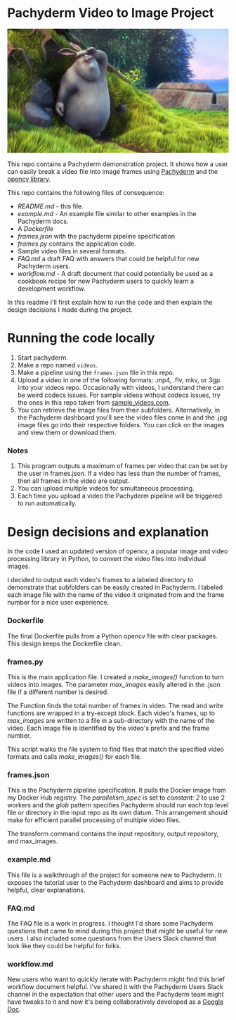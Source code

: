 # Pachyderm Video to Image Project

![Screenshot](images/ssread.png)

This repo contains a Pachyderm demonstration project. It shows how a user can easily break a video file into image frames using [Pachyderm](http://pachyderm.io/) and the [opencv library](https://docs.opencv.org/3.4/dd/d43/tutorial_py_video_display.html). 

This repo contains the following files of consequence:
- *README.md* - this file.
- *example.md* - An example file similar to other examples in the Pachyderm docs.
- A *Dockerfile* 
- *frames.json* with the pachyderm pipeline specification 
- *frames.py* contains the application code.
- Sample video files in several formats.
- *FAQ.md* a draft FAQ with answers that could be helpful for new Pachyderm users. 
- *workflow.md* -  A draft document that could potentially be used as a cookbook recipe for new Pachyderm users to quickly learn a development workflow. 

In this readme I'll first explain how to run the code and then explain the design decisions I made during the project. 

# Running the code locally
1. Start pachyderm.
2. Make a repo named `videos`.
3. Make a pipeline using the `frames.json` file in this repo.
4. Upload a video in one of the following formats: .mp4, .flv, mkv, or 3gp. into your videos repo. Occasionally with videos, I understand there can be weird codecs issues. For sample videos without codecs issues, try the ones in this repo taken from [sample_videos.com](https://sample-videos.com/index.php#sample-mp4-video).
5. You can retrieve the image files from their subfolders. Alternatively, in the Pachyderm dashboard you'll see the video files come in and the .jpg image files go into their respective folders. You can click on the images and view them or download them.

### Notes
1. This program outputs a maximum of frames per video that can be set by the user in frames.json. If a video has less than the number of frames, then all frames in the video are output. 
2. You can upload multiple videos for simultaneous processing.
3. Each time you upload a video the Pachyderm pipeline will be triggered to run automatically.

# Design decisions and explanation
In the code I used an updated version of opencv, a popular image and video processing library in Python, to convert the video files into individual images.

I decided to output each video's frames to a labeled directory to demonstrate that subfolders can be easily created in Pachyderm. I labeled each image file with the name of the video it originated from and the frame number for a nice user experience.

### Dockerfile
The final Dockerfile pulls from a Python opencv file with clear packages. This design keeps the Dockerfile clean.

### frames.py
This is the main application file. I created a *make_images()* function to turn videos into images. The parameter *max_images* easily altered in the .json file if a different number is desired.

The Function finds the total number of frames in video. The read and write functions are wrapped in a try-except block. Each video's frames, up to *max_images* are written to a file in a sub-directory with the name of the video. Each image file is identified by the video's prefix and the frame number. 

This script walks the file system to find files that match the specified video formats and calls *make_images()* for each file.

### frames.json
This is the Pachyderm pipeline specification. It pulls the Docker image from my Docker Hub registry. The *parallelism_spec* is set to *constant: 2* to use 2 workers and the *glob* pattern specifies Pachyderm should run each top level file or directory in the input repo as its own datum. This arrangement should make for efficient parallel processing of multiple video files.

The transform command contains the input repository, output repository, and max_images.

### example.md
This file is a walkthrough of the project for someone new to Pachyderm. It exposes the tutorial user to the Pachyderm dashboard and aims to provide helpful, clear explanations. 

### FAQ.md
The FAQ file is a work in progress. I thought I'd share some Pachyderm questions that came to mind during this project that might be useful for new users. I also included some questions from the Users Slack channel that look like they could be helpful for folks.

### workflow.md
New users who want to quickly iterate with Pachyderm might find this brief workflow document helpful. I've shared it with the Pachyderm Users Slack channel in the expectation that other users and the Pachyderm team might have tweaks to it and now it's being collaboratively developed as a [Google Doc](https://docs.google.com/document/d/1a2QkXG9y81VFqAswOeSzBROrys5XHK1YSJk6xfUja2A/edit?usp=sharing).
